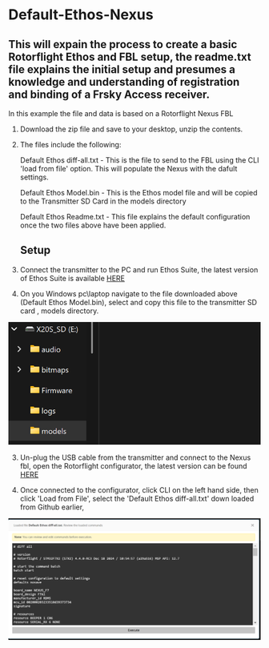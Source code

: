 # Default-Ethos-Nexus
## This will expain the process to create a basic Rotorflight Ethos and FBL setup, the readme.txt file explains the initial setup and presumes a knowledge and understanding of registration and binding of a Frsky Access receiver.

In this example the file and data is based on a Rotorflight Nexus FBL

1. Download the zip file and save to your desktop, unzip the contents.

2. The files include the following:

   Default Ethos diff-all.txt - This is the file to send to the FBL using the CLI 'load from file' option. This will populate the Nexus with the dafult settings.

   Default Ethos Model.bin - This is the Ethos model file and will be copied to the Transmitter SD Card in the models directory

   Default Ethos Readme.txt - This file explains the default configuration once the two files above have been applied.

   ## Setup

1. Connect the transmitter to the PC and run Ethos Suite, the latest version of Ethos Suite is available [HERE](https://github.com/FrSkyRC/ETHOS-Feedback-Community/releases)

2. On you Windows pc\laptop navigate to the file downloaded above (Default Ethos Model.bin), select and copy this file to the transmitter SD card , models directory.

![image](https://github.com/jimmy6616/Default-Ethos-Nexus/blob/img/default-radio-file.png)

3. Un-plug the USB cable from the transmitter and connect to the Nexus fbl, open the Rotorflight configurator, the latest version can be found [HERE](https://github.com/rotorflight/rotorflight-firmware/releases)

4. Once connected to the configurator, click CLI on the left hand side, then click 'Load from File', select the 'Default Ethos diff-all.txt' down loaded from Github earlier,

![image](https://github.com/jimmy6616/Default-Ethos-Nexus/blob/img/default-radio-file2.png)


   
